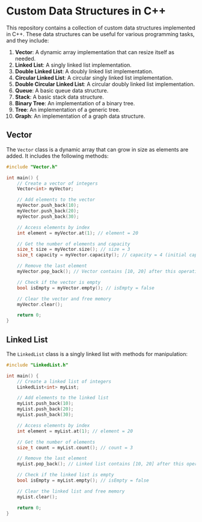 # Custom Data Structures in C++

This repository contains a collection of custom data structures implemented in C++. These data structures can be useful for various programming tasks, and they include:

1. **Vector**: A dynamic array implementation that can resize itself as needed.
2. **Linked List**: A singly linked list implementation.
3. **Double Linked List**: A doubly linked list implementation.
4. **Circular Linked List**: A circular singly linked list implementation.
5. **Double Circular Linked List**: A circular doubly linked list implementation.
6. **Queue**: A basic queue data structure.
7. **Stack**: A basic stack data structure.
8. **Binary Tree**: An implementation of a binary tree.
9. **Tree**: An implementation of a generic tree.
10. **Graph**: An implementation of a graph data structure.

## Vector

The `Vector` class is a dynamic array that can grow in size as elements are added. It includes the following methods:

```cpp
#include "Vector.h"

int main() {
    // Create a vector of integers
    Vector<int> myVector;

    // Add elements to the vector
    myVector.push_back(10);
    myVector.push_back(20);
    myVector.push_back(30);

    // Access elements by index
    int element = myVector.at(1); // element = 20

    // Get the number of elements and capacity
    size_t size = myVector.size(); // size = 3
    size_t capacity = myVector.capacity(); // capacity = 4 (initial capacity is 2)

    // Remove the last element
    myVector.pop_back(); // Vector contains [10, 20] after this operation

    // Check if the vector is empty
    bool isEmpty = myVector.empty(); // isEmpty = false

    // Clear the vector and free memory
    myVector.clear();

    return 0;
}
```
## Linked List

The `LinkedList` class is a singly linked list with methods for manipulation:

```cpp
#include "LinkedList.h"

int main() {
    // Create a linked list of integers
    LinkedList<int> myList;

    // Add elements to the linked list
    myList.push_back(10);
    myList.push_back(20);
    myList.push_back(30);

    // Access elements by index
    int element = myList.at(1); // element = 20

    // Get the number of elements
    size_t count = myList.count(); // count = 3

    // Remove the last element
    myList.pop_back(); // Linked list contains [10, 20] after this operation

    // Check if the linked list is empty
    bool isEmpty = myList.empty(); // isEmpty = false

    // Clear the linked list and free memory
    myList.clear();

    return 0;
}
```

